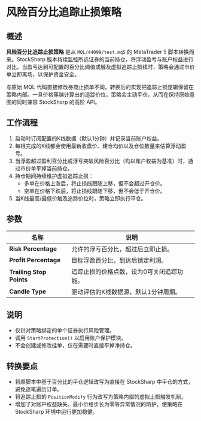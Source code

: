 # 风险百分比追踪止损策略

## 概述
**风险百分比追踪止损策略** 是从 `MQL/44099/test.mq5` 的 MetaTrader 5 脚本转换而来。StockSharp 版本持续监控所选证券的当前持仓，将浮动盈亏与账户权益进行对比。当盈亏达到可配置的百分比阈值或触及虚拟追踪止损线时，策略会通过市价单立即离场，以保护资金安全。

与原始 MQL 代码直接修改券商止损单不同，转换后的实现把追踪止损逻辑保留在策略内部。一旦价格穿越计算出的追踪价位，策略会主动平仓，从而在保持原始意图的同时兼容 StockSharp 的高阶 API。

## 工作流程
1. 启动时订阅配置的K线数据（默认1分钟）并记录当前账户权益。
2. 每根完成的K线都会使用最新收盘价、建仓均价以及仓位数量来估算浮动盈亏。
3. 当浮盈超过盈利百分比或浮亏突破风险百分比（均以账户权益为基准）时，通过市价单平掉当前持仓。
4. 持仓期间持续维护虚拟追踪止损：
   - 多单在价格上涨后，将止损线跟随上移，但不会超过开仓价。
   - 空单在价格下跌后，将止损线跟随下移，但不会低于开仓价。
5. 当K线最高/最低价触及追踪价位时，策略立即执行平仓。

## 参数
| 名称 | 说明 |
| ---- | ---- |
| **Risk Percentage** | 允许的浮亏百分比，超过后立即止损。 |
| **Profit Percentage** | 目标浮盈百分比，到达后锁定利润。 |
| **Trailing Stop Points** | 追踪止损的价格点数，设为0可关闭追踪功能。 |
| **Candle Type** | 驱动评估的K线数据源，默认1分钟周期。 |

## 说明
- 仅针对策略绑定的单个证券执行风险管理。
- 调用 `StartProtection()` 以启用账户保护模块。
- 不会创建或修改挂单，仅在需要时直接平掉净持仓。

## 转换要点
- 将原脚本中基于百分比的平仓逻辑改写为直接在 StockSharp 中平仓的方式，避免逐笔遍历订单。
- 将追踪止损的 `PositionModify` 行为改写为策略内部的虚拟止损触发机制。
- 增加了对账户权益缺失、最小价格步长为零等异常情况的防护，使策略在 StockSharp 环境中运行更加稳健。
